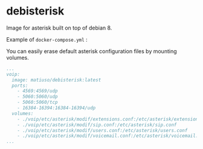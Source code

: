 # debisterisk
Image for asterisk built on top of debian 8.

Example of `docker-compose.yml` :

You can easily erase default asterisk configuration files by mounting volumes.

```yml
...
voip:
  image: matiuso/debisterisk:latest
  ports:
    - 4569:4569/udp
    - 5060:5060/udp
    - 5060:5060/tcp
    - 16384-16394:16384-16394/udp
  volumes:
    - ./voip/etc/asterisk/modif/extensions.conf:/etc/asterisk/extensions.conf
    - ./voip/etc/asterisk/modif/sip.conf:/etc/asterisk/sip.conf
    - ./voip/etc/asterisk/modif/users.conf:/etc/asterisk/users.conf
    - ./voip/etc/asterisk/modif/voicemail.conf:/etc/asterisk/voicemail.conf
...
```
